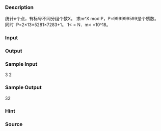 
### Description
统计n个点，有标号不同分组个数X。
求m^X mod P，P=999999599是个质数。同时
 P=2×13×5281×7283+1。
1< = N．m< =10^18。
### Input

### Output

### Sample Input
3 2

### Sample Output
32
### Hint

### Source
